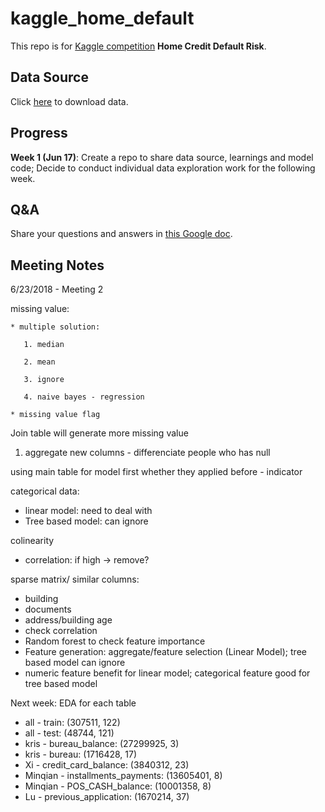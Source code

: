 # kaggle_home_default

This repo is for [Kaggle competition](https://www.kaggle.com/c/home-credit-default-risk) **Home Credit Default Risk**. 

## Data Source 
Click [here](https://drive.google.com/drive/folders/1fID6TWxyoAvP6Opfwo2dYpSexAW1T6yx) to download data. 

## Progress
**Week 1 (Jun 17)**: Create a repo to share data source, learnings and model code; Decide to conduct individual data exploration work for the following week.  

## Q&A
Share your questions and answers in [this Google doc](https://docs.google.com/document/d/1U8qMmTOcAPZmsL7fGNErXqK3kIJFMAx4tmgVCJB6SAw/edit). 

## Meeting Notes
6/23/2018 - Meeting 2

missing value: 
    
    * multiple solution:
       
       1. median
       
       2. mean
       
       3. ignore
       
       4. naive bayes - regression 
    
    * missing value flag
   
Join table will generate more missing value
1. aggregate new columns - differenciate people who has null 

using main table for model first
whether they applied before - indicator

categorical data: 
- linear model: need to deal with
- Tree based model: can ignore

colinearity
- correlation: if high -> remove?

sparse matrix/ similar columns:
- building
- documents
- address/building age
- check correlation
- Random forest to check feature importance 
- Feature generation: aggregate/feature selection (Linear Model); tree based model can ignore
- numeric feature benefit for linear model; categorical feature good for tree based model


Next week: EDA for each table
- all     - train:  (307511, 122)
- all     - test:  (48744, 121)
- kris    - bureau_balance:  (27299925, 3)
- kris    - bureau:  (1716428, 17)
- Xi      - credit_card_balance:  (3840312, 23)
- Minqian - installments_payments:  (13605401, 8)
- Minqian - POS_CASH_balance:  (10001358, 8)
- Lu      - previous_application:  (1670214, 37)
